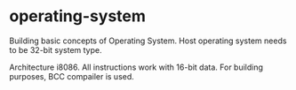 # operating-system
Building basic concepts of Operating System. Host operating system needs to be 32-bit system type.

Architecture i8086. All instructions work with 16-bit data. For building purposes, BCC compailer is used.


